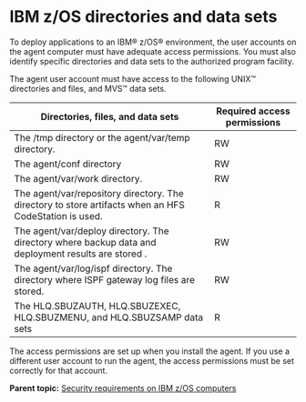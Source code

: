 #  IBM z/OS directories and data sets

To deploy applications to an IBM® z/OS® environment, the user accounts on the agent computer must have adequate access permissions. You must also identify specific directories and data sets to the authorized program facility.

The agent user account must have access to the following UNIX™ directories and files, and MVS™ data sets.

|Directories, files, and data sets|Required access permissions|
|---------------------------------|---------------------------|
|The /tmp directory or the agent/var/temp directory.|RW|
|The agent/conf directory|RW|
|The agent/var/work directory.|RW|
|The agent/var/repository directory. The directory to store artifacts when an HFS CodeStation is used.|R|
|The agent/var/deploy directory. The directory where backup data and deployment results are stored .|RW|
|The agent/var/log/ispf directory. The directory where ISPF gateway log files are stored.|RW|
|The HLQ.SBUZAUTH, HLQ.SBUZEXEC, HLQ.SBUZMENU, and HLQ.SBUZSAMP data sets|R|

The access permissions are set up when you install the agent. If you use a different user account to run the agent, the access permissions must be set correctly for that account.

**Parent topic:** [Security requirements on IBM z/OS computers](../../com.udeploy.admin.doc/topics/security_zos.md)


